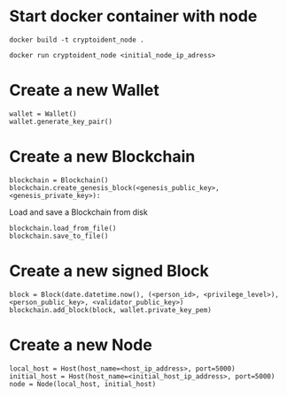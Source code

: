 # Start docker container with node
```
docker build -t cryptoident_node .
```
```
docker run cryptoident_node <initial_node_ip_adress>
```

# Create a new Wallet
```
wallet = Wallet()
wallet.generate_key_pair()
```

# Create a new Blockchain
```
blockchain = Blockchain()
blockchain.create_genesis_block(<genesis_public_key>, <genesis_private_key>):
```
Load and save a Blockchain from disk
```
blockchain.load_from_file()
blockchain.save_to_file()
```

# Create a new signed Block
```
block = Block(date.datetime.now(), (<person_id>, <privilege_level>), <person_public_key>, <validator_public_key>)
blockchain.add_block(block, wallet.private_key_pem)
```

# Create a new Node
```
local_host = Host(host_name=<host_ip_address>, port=5000)
initial_host = Host(host_name=<initial_host_ip_address>, port=5000)
node = Node(local_host, initial_host)
```